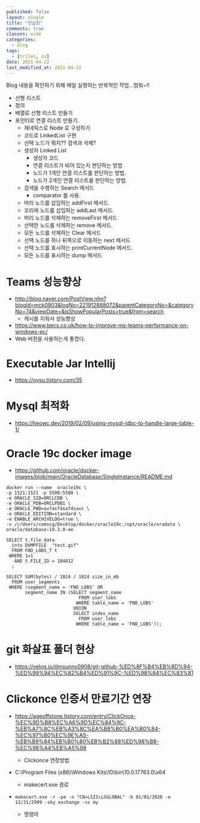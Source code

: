 ```yaml
---
published: false
layout: single
title: "연습장"
comments: true
classes: wide
categories:
  - blog
tags:
  - [triles, os]
date: 2021-04-22
last_modified_at: 2021-04-22
---
```

 Blog 내용을 확인하기 위해 매일 실행하는 반복적인 작업...멈춰~!!

* 선형 리스트
* 정의
* 배열로 선형 리스트 만들기
* 포인터로 연결 리스트 만들기.
  * 제네릭스로 Node<E> 로 구성하기
  * 코드로 LinkedList<E> 구현
  * 선택 노드가 뭐지?? 검색과 삭제?
  * 생성자 Linked List
    * 생성자 코드
    * 연결 리스트가 비어 있는지 판단하는 방법
    * 노드가 1개인 연결 리스트를 판단하는 방법. 
    * 노드가 2개인 연결 리스트를 판단하는 방법. 
  * 검색을 수행하는 Search 메서드
    * comparator 를 사용. 
  * 머리 노드를 삽입하는 addFirst 메서드.
  * 꼬리에 노드를 삽입하는 addLast 메서드.
  * 머리 노드를 삭제하는 removeFirst 메서드
  * 선택한 노드를 삭제하는 remove 메서드.
  * 모든 노드를 삭제하는 Clear 메서드
  * 선택 노드를 하나 뒤쪽으로 이동하는 next 메서드
  * 선택 노드를 표시하는 printCurrentNode 메서드.
  * 모든 노드를 표시하는 dump 메서드

# Teams 성능향상

* http://blog.naver.com/PostView.nhn?blogId=mck0903&logNo=221912888072&parentCategoryNo=&categoryNo=74&viewDate=&isShowPopularPosts=true&from=search
  * 캐시를 지워서 성능향상
* https://www.becs.co.uk/how-to-improve-ms-teams-performance-on-windows-pc/
* Web 버젼을 사용하는게 좋겠다.

# Executable Jar Intellij

* https://oysu.tistory.com/35

# Mysql 최적화

* https://heowc.dev/2019/02/09/using-mysql-jdbc-to-handle-large-table-1/

# Oracle 19c docker image

* https://github.com/oracle/docker-images/blob/main/OracleDatabase/SingleInstance/README.md

```
docker run --name  oracle19c \
-p 1521:1521 -p 5500:5500 \
-e ORACLE_SID=ORCLCDB \
-e ORACLE_PDB=ORCLPDB1 \
-e ORACLE_PWD=avfasfdsafdsavc \
-e ORACLE_EDITION=standard \
-e ENABLE_ARCHIVELOG=true \
-v /c/Users/comscg/Desktop/docker/oracle19c:/opt/oracle/oradata \
oracle/database:19.3.0-ee
```



```
SELECT t.file_data
  into DUMPFILE  "test.gif"
  FROM FND_LOBS_T t
 WHERE 1=1
   AND t.FILE_ID = 184812
  ;
```



```
SELECT SUM(bytes) / 1024 / 1024 size_in_mb
  FROM user_segments
 WHERE (segment_name = 'FND_LOBS' OR
       segment_name IN (SELECT segment_name
                           FROM user_lobs
                          WHERE table_name = 'FND_LOBS'
                         UNION
                         SELECT index_name
                           FROM user_lobs
                          WHERE table_name = 'FND_LOBS'));
```

# git 화살표 폴더 현상

* https://velog.io/@nsunny0908/git-github-%ED%8F%B4%EB%8D%94-%ED%99%94%EC%82%B4%ED%91%9C-%ED%98%84%EC%83%81

# Clickonce 인증서 만료기간 연장

* https://ageoffstone.tistory.com/entry/ClickOnce-%EC%9D%B8%EC%A6%9D%EC%84%9C-%EB%A7%8C%EB%A3%8C%EA%B8%B0%EA%B0%84-%EC%97%B0%EC%9E%A5-%EB%B9%84%EB%B0%80%EB%B2%88%ED%98%B8-%EC%98%A4%EB%A5%98

  * Clickonce 연장방법

* C:\Program Files (x86)\Windows Kits\10\bin\10.0.17763.0\x64

  * makecert.exe 경로

* ```
  makecert.exe -r -pe -n "CN=LSIS\LSGLOBAL" -b 01/01/2020 -e 12/31/2999 -sky exchange -ss my
  ```

  

  * 명령어
